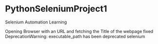 # PythonSeleniumProject1
 Selenium Automation Learning

Opening Browser with an URL and fetching the Title of the webpage
fixed DeprecationWarning: executable_path has been deprecated selenium
